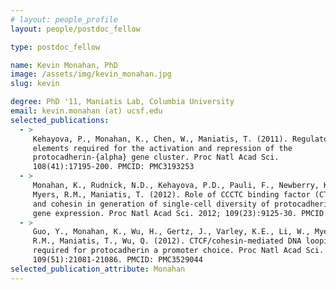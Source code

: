 ```yaml
---
# layout: people_profile
layout: people/postdoc_fellow

type: postdoc_fellow

name: Kevin Monahan, PhD
image: /assets/img/kevin_monahan.jpg
slug: kevin

degree: PhD '11, Maniatis Lab, Columbia University
email: kevin.monahan (at) ucsf.edu
selected_publications:
  - >
     Kehayova, P., Monahan, K., Chen, W., Maniatis, T. (2011). Regulatory
     elements required for the activation and repression of the
     protocadherin-{alpha} gene cluster. Proc Natl Acad Sci.
     108(41):17195-200. PMCID: PMC3193253
  - >
     Monahan, K., Rudnick, N.D., Kehayova, P.D., Pauli, F., Newberry, K.M.,
     Myers, R.M., Maniatis, T. (2012). Role of CCCTC binding factor (CTCF)
     and cohesin in generation of single-cell diversity of protocadherin-?
     gene expression. Proc Natl Acad Sci. 2012; 109(23):9125-30. PMCID: PMC3384188
  - >
     Guo, Y., Monahan, K., Wu, H., Gertz, J., Varley, K.E., Li, W., Myers,
     R.M., Maniatis, T., Wu, Q. (2012). CTCF/cohesin-mediated DNA looping is
     required for protocadherin a promoter choice. Proc Natl Acad Sci.
     109(51):21081-21086. PMCID: PMC3529044
selected_publication_attribute: Monahan
---
```


